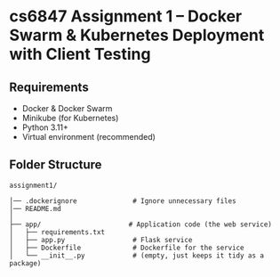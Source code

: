 # cs6847 Assignment 1 – Docker Swarm & Kubernetes Deployment with Client Testing

## Requirements
- Docker & Docker Swarm
- Minikube (for Kubernetes)
- Python 3.11+
- Virtual environment (recommended)



## Folder Structure
```
assignment1/

│── .dockerignore              # Ignore unnecessary files
│── README.md                 
│
├── app/                      # Application code (the web service)
│   ├── requirements.txt                 
│   ├── app.py                 # Flask service
│   ├── Dockerfile             # Dockerfile for the service
│   └── __init__.py            # (empty, just keeps it tidy as a package)
```